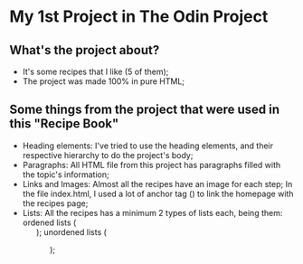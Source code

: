 # My 1st Project in The Odin Project

## What's the project about?
- It's some recipes that I like (5 of them);
- The project was made 100% in pure HTML;

## Some things from the project that were used in this "Recipe Book"
- Heading elements:
    I've tried to use the heading elements, and their respective hierarchy to do the project's body;
- Paragraphs:
    All HTML file from this project has paragraphs filled with the topic's information;
- Links and Images:
    Almost all the recipes have an image for each step;
    In the file index.html, I used a lot of anchor tag (<a>) to link the homepage with the recipes page;
- Lists:
    All the recipes has a minimum 2 types of lists each, being them:
        ordened lists (<ol>);
        unordened lists (<ul>);